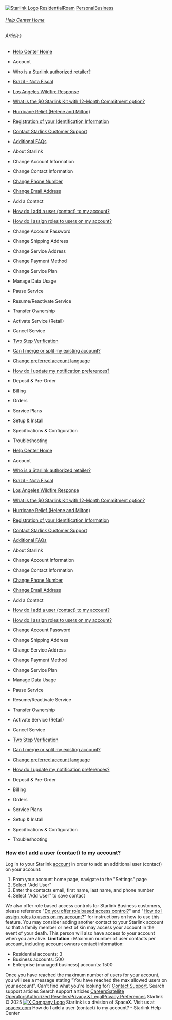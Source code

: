 [![Starlink Logo](https://www.starlink.com/_next/image?url=%2Fassets%2Fimages%2Flogo%2Flogo_white.png&w=3840&q=75)](https://www.starlink.com/support/article/<https:/www.starlink.com/>)
[Residential](https://www.starlink.com/support/article/<https:/www.starlink.com/residential>)[Roam](https://www.starlink.com/support/article/<https:/www.starlink.com/roam>)
[Personal](https://www.starlink.com/support/article/<https:/www.starlink.com/>)[Business](https://www.starlink.com/support/article/<https:/www.starlink.com/business>)
###### [Help Center Home](https://www.starlink.com/support/article/</support>)
###### Articles
  * [Help Center Home](https://www.starlink.com/support/article/</support>)
  * Account
  * [Who is a Starlink authorized retailer? ](https://www.starlink.com/support/article/</support/article/8a90222d-7c32-edd7-51f6-f696ece07105>)
  * [Brazil - Nota Fiscal](https://www.starlink.com/support/article/</support/article/0510d2b9-df68-9c24-f749-1e528ae6ca0e>)
  * [Los Angeles Wildfire Response](https://www.starlink.com/support/article/</support/article/6b54f490-bbb4-04ee-4ee7-3750d3d831fc>)
  * [What is the $0 Starlink Kit with 12-Month Commitment option?](https://www.starlink.com/support/article/</support/article/3a6a481b-f039-c82d-fa60-9a41fca1d1cb>)
  * [Hurricane Relief (Helene and Milton)](https://www.starlink.com/support/article/</support/article/58126733-e4d2-db62-b919-9da261a4e096>)
  * [Registration of your Identification Information](https://www.starlink.com/support/article/</support/article/6189953a-dd63-a4dc-611c-ee799fdff348>)
  * [Contact Starlink Customer Support](https://www.starlink.com/support/article/</support/article/bdb63773-e93b-74e8-8e12-2da2fb6d534e>)
  * [Additional FAQs](https://www.starlink.com/support/article/</support/article/1668200d-1ce5-196c-d4bb-a39be9b27dbc>)
  * About Starlink
  * Change Account Information
  * Change Contact Information
  * [Change Phone Number](https://www.starlink.com/support/article/</support/article/211c35fe-7841-da58-1d38-4e314cc43868>)
  * [Change Email Address](https://www.starlink.com/support/article/</support/article/c194acc6-d6df-86db-1d1b-4841450086c6>)
  * Add a Contact
  * [How do I add a user (contact) to my account?](https://www.starlink.com/support/article/</support/article/b33da5ba-46f4-c93a-5cbb-700edae91188>)
  * [How do I assign roles to users on my account?](https://www.starlink.com/support/article/</support/article/6f59e2d9-fcc0-3487-4e08-71070a888527>)
  * Change Account Password
  * Change Shipping Address
  * Change Service Address
  * Change Payment Method
  * Change Service Plan
  * Manage Data Usage
  * Pause Service
  * Resume/Reactivate Service
  * Transfer Ownership
  * Activate Service (Retail)
  * Cancel Service
  * [Two Step Verification](https://www.starlink.com/support/article/</support/article/52aff4ed-3167-ec24-d54c-249563df8f5e>)
  * [Can I merge or split my existing account?](https://www.starlink.com/support/article/</support/article/e891eb60-e062-1716-d618-ac90f2137e0e>)
  * [Change preferred account language](https://www.starlink.com/support/article/</support/article/dbc3378e-dca5-349a-b1dd-f15c6cac4cde>)
  * [How do I update my notification preferences?](https://www.starlink.com/support/article/</support/article/5fd6c354-85de-fd4f-204c-eeb96fa4a269>)
  * Deposit & Pre-Order
  * Billing
  * Orders
  * Service Plans
  * Setup & Install
  * Specifications & Configuration
  * Troubleshooting


  * [Help Center Home](https://www.starlink.com/support/article/</support>)
  * Account
  * [Who is a Starlink authorized retailer? ](https://www.starlink.com/support/article/</support/article/8a90222d-7c32-edd7-51f6-f696ece07105>)
  * [Brazil - Nota Fiscal](https://www.starlink.com/support/article/</support/article/0510d2b9-df68-9c24-f749-1e528ae6ca0e>)
  * [Los Angeles Wildfire Response](https://www.starlink.com/support/article/</support/article/6b54f490-bbb4-04ee-4ee7-3750d3d831fc>)
  * [What is the $0 Starlink Kit with 12-Month Commitment option?](https://www.starlink.com/support/article/</support/article/3a6a481b-f039-c82d-fa60-9a41fca1d1cb>)
  * [Hurricane Relief (Helene and Milton)](https://www.starlink.com/support/article/</support/article/58126733-e4d2-db62-b919-9da261a4e096>)
  * [Registration of your Identification Information](https://www.starlink.com/support/article/</support/article/6189953a-dd63-a4dc-611c-ee799fdff348>)
  * [Contact Starlink Customer Support](https://www.starlink.com/support/article/</support/article/bdb63773-e93b-74e8-8e12-2da2fb6d534e>)
  * [Additional FAQs](https://www.starlink.com/support/article/</support/article/1668200d-1ce5-196c-d4bb-a39be9b27dbc>)
  * About Starlink
  * Change Account Information
  * Change Contact Information
  * [Change Phone Number](https://www.starlink.com/support/article/</support/article/211c35fe-7841-da58-1d38-4e314cc43868>)
  * [Change Email Address](https://www.starlink.com/support/article/</support/article/c194acc6-d6df-86db-1d1b-4841450086c6>)
  * Add a Contact
  * [How do I add a user (contact) to my account?](https://www.starlink.com/support/article/</support/article/b33da5ba-46f4-c93a-5cbb-700edae91188>)
  * [How do I assign roles to users on my account?](https://www.starlink.com/support/article/</support/article/6f59e2d9-fcc0-3487-4e08-71070a888527>)
  * Change Account Password
  * Change Shipping Address
  * Change Service Address
  * Change Payment Method
  * Change Service Plan
  * Manage Data Usage
  * Pause Service
  * Resume/Reactivate Service
  * Transfer Ownership
  * Activate Service (Retail)
  * Cancel Service
  * [Two Step Verification](https://www.starlink.com/support/article/</support/article/52aff4ed-3167-ec24-d54c-249563df8f5e>)
  * [Can I merge or split my existing account?](https://www.starlink.com/support/article/</support/article/e891eb60-e062-1716-d618-ac90f2137e0e>)
  * [Change preferred account language](https://www.starlink.com/support/article/</support/article/dbc3378e-dca5-349a-b1dd-f15c6cac4cde>)
  * [How do I update my notification preferences?](https://www.starlink.com/support/article/</support/article/5fd6c354-85de-fd4f-204c-eeb96fa4a269>)
  * Deposit & Pre-Order
  * Billing
  * Orders
  * Service Plans
  * Setup & Install
  * Specifications & Configuration
  * Troubleshooting


### How do I add a user (contact) to my account?
Log in to your Starlink [account](https://www.starlink.com/support/article/<https:/www.starlink.com/account/home>) in order to add an additional user (contact) on your account:
  1. From your account home page, navigate to the "Settings" page
  2. Select "Add User"
  3. Enter the contacts email, first name, last name, and phone number
  4. Select "Add User" to save contact


We also offer role based access controls for Starlink Business customers, please reference "[Do you offer role based access control?](https://www.starlink.com/support/article/<https:/support.starlink.com/?topic=4c00bc5d-558b-f6ef-76fe-928e19cdb10c>)" and "[How do I assign roles to users on my account?](https://www.starlink.com/support/article/<https:/support.starlink.com/?topic=6f59e2d9-fcc0-3487-4e08-71070a888527>)" for instructions on how to use this feature. You may consider adding another contact to your Starlink account so that a family member or next of kin may access your account in the event of your death. This person will also have access to your account when you are alive. 
**Limitation** : Maximum number of user contacts per account, including account owners contact information:
  * Residential accounts: 3
  * Business accounts: 500
  * Enterprise (managed business) accounts: 1500


Once you have reached the maximum number of users for your account, you will see a message stating "You have reached the max allowed users on your account".
Can't find what you're looking for? [Contact Support](https://www.starlink.com/support/article/</support/tickets?sourceType=web_article_help_center&sourceValue=b33da5ba-46f4-c93a-5cbb-700edae91188>).
Search support articles
Search support articles
[Careers](https://www.starlink.com/support/article/<https:/www.spacex.com/careers>)[Satellite Operators](https://www.starlink.com/support/article/<https:/starlink.com/satellite-operators>)[Authorized Resellers](https://www.starlink.com/support/article/<https:/starlink.com/resellers>)[Privacy & Legal](https://www.starlink.com/support/article/<https:/starlink.com/legal>)[Privacy Preferences](https://www.starlink.com/support/article/<>)
Starlink © 2025
[![X Company Logo](https://www.starlink.com/assets/images/icons/x-logo.svg)](https://www.starlink.com/support/article/<https:/twitter.com/Starlink>)
Starlink is a division of SpaceX. Visit us at [spacex.com](https://www.starlink.com/support/article/<https:/www.spacex.com/>)
How do I add a user (contact) to my account? - Starlink Help Center
